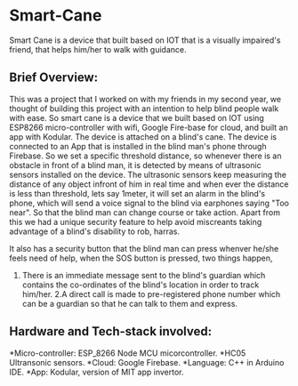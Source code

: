 # Smart-Cane
Smart Cane is a device that built based on IOT that is a visually impaired's friend, that helps him/her to walk with guidance.
## Brief Overview:
This was a project that I worked on with my friends in my second year, we thought of building this project with an intention to help blind people walk with ease. 
So smart cane is a device that we built based on IOT using ESP8266 micro-controller with wifi, Google Fire-base for cloud, and built an app with Kodular.
The device is attached on a blind's cane. The device is connected to an App that is installed in the blind man's phone through Firebase. So we set a 
specific threshold distance, so whenever there is an obstacle in front of a blind man, it is detected by means of ultrasonic sensors installed on the device. 
The ultrasonic sensors keep measuring the distance of any object infront of him in real time and when ever the distance is less than threshold, lets say 1meter, 
it will set an alarm in the blind's phone, which will send a voice signal to the blind via earphones saying "Too near". 
So that the blind man can change course or take action. 
Apart from this we had a unique security feature to help avoid miscreants taking advantage of a blind's disability to rob, harras. 

It also has a security button that the blind man can press whenver he/she feels need of help, when the SOS button is pressed, two things happen,
1. There is an immediate message sent to the blind's guardian which contains the co-ordinates of the blind's location in order to track him/her.
2.A direct call is made to pre-registered phone number which can be a guardian so that he can talk to them and express.

## Hardware and Tech-stack involved:
*Micro-controller: ESP_8266 Node MCU micorcontroller.
*HC05 Ultransonic sensors.
*Cloud: Google Firebase.
*Language: C++ in Arduino IDE.
*App: Kodular, version of MIT app invertor.
